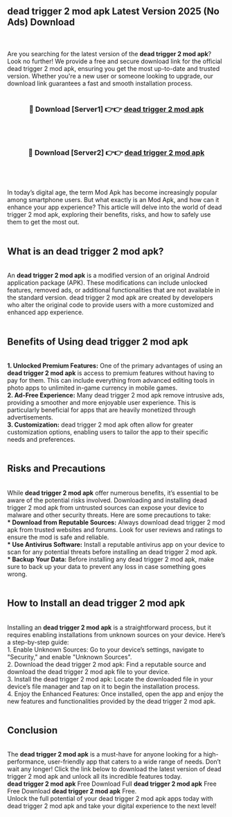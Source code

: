## dead trigger 2 mod apk Latest Version 2025 (No Ads) Download
<br><br>
Are you searching for the latest version of the <strong>dead trigger 2 mod apk</strong>? Look no further! We provide a free and secure download link for the official dead trigger 2 mod apk, ensuring you get the most up-to-date and trusted version. Whether you're a new user or someone looking to upgrade, our download link guarantees a fast and smooth installation process.
<br>
<br>
<div align="center">
<h3>🔴 Download [Server1] 👉👉 <a href="https://modyolo.store/dead_trigger_2_mod_apk">dead trigger 2 mod apk</a></h3><br>
<br>
<h3>🔴 Download [Server2] 👉👉 <a href="https://modyolo.store/dead_trigger_2_mod_apk">dead trigger 2 mod apk</a></h3><br>
</div>
<br>
<br>
In today’s digital age, the term Mod Apk has become increasingly popular among smartphone users. But what exactly is an Mod Apk, and how can it enhance your app experience? This article will delve into the world of dead trigger 2 mod apk, exploring their benefits, risks, and how to safely use them to get the most out.
<br>
<br>
<h2>What is an dead trigger 2 mod apk?</h2>
<br>
An <strong>dead trigger 2 mod apk</strong> is a modified version of an original Android application package (APK). These modifications can include unlocked features, removed ads, or additional functionalities that are not available in the standard version. dead trigger 2 mod apk are created by developers who alter the original code to provide users with a more customized and enhanced app experience.
<br>
<br>
<h2>Benefits of Using dead trigger 2 mod apk</h2>
<br>
<strong> 1. Unlocked Premium Features:</strong> One of the primary advantages of using an <strong>dead trigger 2 mod apk</strong> is access to premium features without having to pay for them. This can include everything from advanced editing tools in photo apps to unlimited in-game currency in mobile games.
<br>
<strong> 2. Ad-Free Experience:</strong> Many dead trigger 2 mod apk remove intrusive ads, providing a smoother and more enjoyable user experience. This is particularly beneficial for apps that are heavily monetized through advertisements.
<br>
<strong> 3. Customization:</strong> dead trigger 2 mod apk often allow for greater customization options, enabling users to tailor the app to their specific needs and preferences.
<br>
<br>
<h2>Risks and Precautions</h2>
<br>
While <strong>dead trigger 2 mod apk</strong> offer numerous benefits, it’s essential to be aware of the potential risks involved. Downloading and installing dead trigger 2 mod apk from untrusted sources can expose your device to malware and other security threats. Here are some precautions to take:
<br>
<strong> * Download from Reputable Sources:</strong> Always download dead trigger 2 mod apk from trusted websites and forums. Look for user reviews and ratings to ensure the mod is safe and reliable.
<br>
<strong> * Use Antivirus Software:</strong> Install a reputable antivirus app on your device to scan for any potential threats before installing an dead trigger 2 mod apk.
<br>
<strong> * Backup Your Data:</strong> Before installing any dead trigger 2 mod apk, make sure to back up your data to prevent any loss in case something goes wrong.
<br>
<br>
<h2>How to Install an dead trigger 2 mod apk</h2>
<br>
Installing an <strong>dead trigger 2 mod apk</strong> is a straightforward process, but it requires enabling installations from unknown sources on your device. Here’s a step-by-step guide:
<br>
 1. Enable Unknown Sources: Go to your device’s settings, navigate to "Security," and enable "Unknown Sources".
<br>
 2. Download the dead trigger 2 mod apk: Find a reputable source and download the dead trigger 2 mod apk file to your device.
<br>
 3. Install the dead trigger 2 mod apk: Locate the downloaded file in your device’s file manager and tap on it to begin the installation process.
<br>
 4. Enjoy the Enhanced Features: Once installed, open the app and enjoy the new features and functionalities provided by the dead trigger 2 mod apk.
<br>
<br>
<h2><strong>Conclusion</strong></h2>
<br>
The <strong>dead trigger 2 mod apk</strong> is a must-have for anyone looking for a high-performance, user-friendly app that caters to a wide range of needs. Don’t wait any longer! Click the link below to download the latest version of dead trigger 2 mod apk and unlock all its incredible features today.
<br>
<strong>dead trigger 2 mod apk</strong> Free Download Full <strong>dead trigger 2 mod apk</strong> Free Free Download <strong>dead trigger 2 mod apk</strong> Free.
<br>
Unlock the full potential of your dead trigger 2 mod apk apps today with dead trigger 2 mod apk and take your digital experience to the next level!

